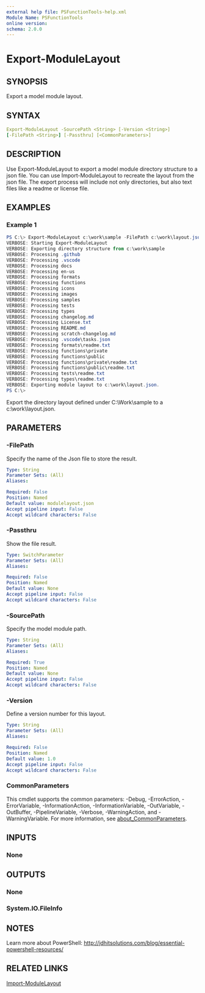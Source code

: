 ```yaml
---
external help file: PSFunctionTools-help.xml
Module Name: PSFunctionTools
online version:
schema: 2.0.0
---
```


# Export-ModuleLayout

## SYNOPSIS

Export a model module layout.

## SYNTAX

```yaml
Export-ModuleLayout -SourcePath <String> [-Version <String>]
[-FilePath <String>] [-Passthru] [<CommonParameters>]
```

## DESCRIPTION

Use Export-ModuleLayout to export a model module directory structure to a json file. You can use Import-ModuleLayout to recreate the layout from the json file. The export process will include not only directories, but also text files like a readme or license file.

## EXAMPLES

### Example 1

```powershell
PS C:\> Export-ModuleLayout c:\work\sample -FilePath c:\work\layout.json -Verbose
VERBOSE: Starting Export-ModuleLayout
VERBOSE: Exporting directory structure from c:\work\sample
VERBOSE: Processing .github
VERBOSE: Processing .vscode
VERBOSE: Processing docs
VERBOSE: Processing en-us
VERBOSE: Processing formats
VERBOSE: Processing functions
VERBOSE: Processing icons
VERBOSE: Processing images
VERBOSE: Processing samples
VERBOSE: Processing tests
VERBOSE: Processing types
VERBOSE: Processing changelog.md
VERBOSE: Processing License.txt
VERBOSE: Processing README.md
VERBOSE: Processing scratch-changelog.md
VERBOSE: Processing .vscode\tasks.json
VERBOSE: Processing formats\readme.txt
VERBOSE: Processing functions\private
VERBOSE: Processing functions\public
VERBOSE: Processing functions\private\readme.txt
VERBOSE: Processing functions\public\readme.txt
VERBOSE: Processing tests\readme.txt
VERBOSE: Processing types\readme.txt
VERBOSE: Exporting module layout to c:\work\layout.json.
PS C:\>
```

Export the directory layout defined under C:\Work\sample to a c:\work\layout.json.

## PARAMETERS

### -FilePath

Specify the name of the Json file to store the result.

```yaml
Type: String
Parameter Sets: (All)
Aliases:

Required: False
Position: Named
Default value: modulelayout.json
Accept pipeline input: False
Accept wildcard characters: False
```

### -Passthru

Show the file result.

```yaml
Type: SwitchParameter
Parameter Sets: (All)
Aliases:

Required: False
Position: Named
Default value: None
Accept pipeline input: False
Accept wildcard characters: False
```

### -SourcePath

Specify the model module path.

```yaml
Type: String
Parameter Sets: (All)
Aliases:

Required: True
Position: Named
Default value: None
Accept pipeline input: False
Accept wildcard characters: False
```

### -Version

Define a version number for this layout.

```yaml
Type: String
Parameter Sets: (All)
Aliases:

Required: False
Position: Named
Default value: 1.0
Accept pipeline input: False
Accept wildcard characters: False
```

### CommonParameters

This cmdlet supports the common parameters: -Debug, -ErrorAction, -ErrorVariable, -InformationAction, -InformationVariable, -OutVariable, -OutBuffer, -PipelineVariable, -Verbose, -WarningAction, and -WarningVariable. For more information, see [about_CommonParameters](http://go.microsoft.com/fwlink/?LinkID=113216).

## INPUTS

### None

## OUTPUTS

### None

### System.IO.FileInfo

## NOTES

Learn more about PowerShell: http://jdhitsolutions.com/blog/essential-powershell-resources/

## RELATED LINKS

[Import-ModuleLayout](Import-ModuleLayout.ps1)

